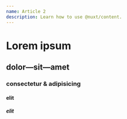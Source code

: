 ```yaml
---
name: Article 2
description: Learn how to use @nuxt/content.
---
```


# Lorem ipsum
## dolor—sit—amet
### consectetur &amp; adipisicing
#### elit
##### elit
